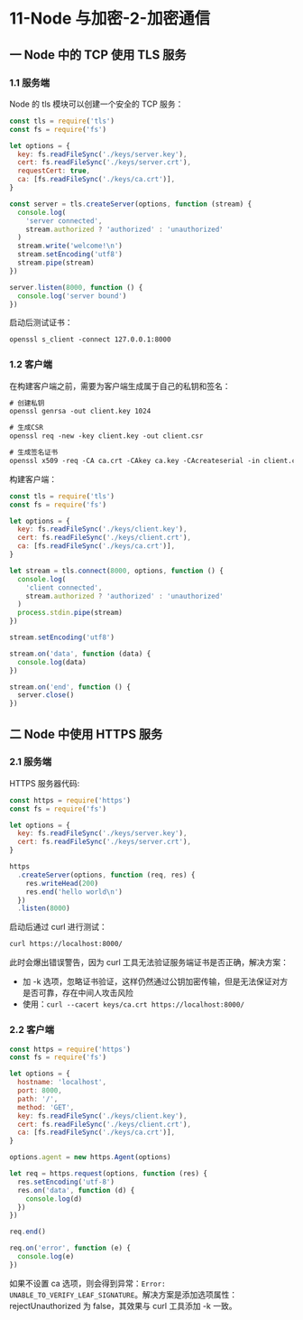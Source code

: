 # 11-Node 与加密-2-加密通信

## 一 Node 中的 TCP 使用 TLS 服务

### 1.1 服务端

Node 的 tls 模块可以创建一个安全的 TCP 服务：

```js
const tls = require('tls')
const fs = require('fs')

let options = {
  key: fs.readFileSync('./keys/server.key'),
  cert: fs.readFileSync('./keys/server.crt'),
  requestCert: true,
  ca: [fs.readFileSync('./keys/ca.crt')],
}

const server = tls.createServer(options, function (stream) {
  console.log(
    'server connected',
    stream.authorized ? 'authorized' : 'unauthorized'
  )
  stream.write('welcome!\n')
  stream.setEncoding('utf8')
  stream.pipe(stream)
})

server.listen(8000, function () {
  console.log('server bound')
})
```

启动后测试证书：

```txt
openssl s_client -connect 127.0.0.1:8000
```

### 1.2 客户端

在构建客户端之前，需要为客户端生成属于自己的私钥和签名：

```txt
# 创建私钥
openssl genrsa -out client.key 1024

# 生成CSR
openssl req -new -key client.key -out client.csr

# 生成签名证书
openssl x509 -req -CA ca.crt -CAkey ca.key -CAcreateserial -in client.csr -out client.crt
```

构建客户端：

```js
const tls = require('tls')
const fs = require('fs')

let options = {
  key: fs.readFileSync('./keys/client.key'),
  cert: fs.readFileSync('./keys/client.crt'),
  ca: [fs.readFileSync('./keys/ca.crt')],
}

let stream = tls.connect(8000, options, function () {
  console.log(
    'client connected',
    stream.authorized ? 'authorized' : 'unauthorized'
  )
  process.stdin.pipe(stream)
})

stream.setEncoding('utf8')

stream.on('data', function (data) {
  console.log(data)
})

stream.on('end', function () {
  server.close()
})
```

## 二 Node 中使用 HTTPS 服务

### 2.1 服务端

HTTPS 服务器代码:

```js
const https = require('https')
const fs = require('fs')

let options = {
  key: fs.readFileSync('./keys/server.key'),
  cert: fs.readFileSync('./keys/server.crt'),
}

https
  .createServer(options, function (req, res) {
    res.writeHead(200)
    res.end('hello world\n')
  })
  .listen(8000)
```

启动后通过 curl 进行测试：

```txt
curl https://localhost:8000/
```

此时会爆出错误警告，因为 curl 工具无法验证服务端证书是否正确，解决方案：

- 加 -k 选项，忽略证书验证，这样仍然通过公钥加密传输，但是无法保证对方是否可靠，存在中间人攻击风险
- 使用：`curl --cacert keys/ca.crt https://localhost:8000/`

### 2.2 客户端

```js
const https = require('https')
const fs = require('fs')

let options = {
  hostname: 'localhost',
  port: 8000,
  path: '/',
  method: 'GET',
  key: fs.readFileSync('./keys/client.key'),
  cert: fs.readFileSync('./keys/client.crt'),
  ca: [fs.readFileSync('./keys/ca.crt')],
}

options.agent = new https.Agent(options)

let req = https.request(options, function (res) {
  res.setEncoding('utf-8')
  res.on('data', function (d) {
    console.log(d)
  })
})

req.end()

req.on('error', function (e) {
  console.log(e)
})
```

如果不设置 ca 选项，则会得到异常：`Error: UNABLE_TO_VERIFY_LEAF_SIGNATURE`。解决方案是添加选项属性：rejectUnauthorized 为 false，其效果与 curl 工具添加 -k 一致。

